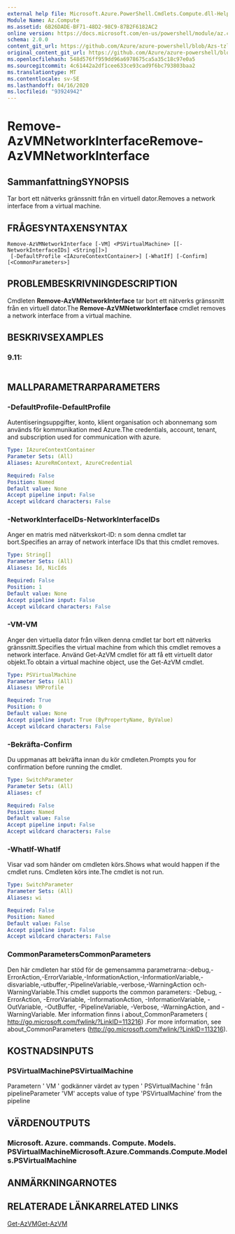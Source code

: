 ```yaml
---
external help file: Microsoft.Azure.PowerShell.Cmdlets.Compute.dll-Help-Help.xml
Module Name: Az.Compute
ms.assetid: 6B26DADE-BF71-48D2-98C9-87B2F6182AC2
online version: https://docs.microsoft.com/en-us/powershell/module/az.compute/remove-azvmnetworkinterface
schema: 2.0.0
content_git_url: https://github.com/Azure/azure-powershell/blob/Azs-tzl/src/Compute/Compute/help/Remove-AzVMNetworkInterface.md
original_content_git_url: https://github.com/Azure/azure-powershell/blob/Azs-tzl/src/Compute/Compute/help/Remove-AzVMNetworkInterface.md
ms.openlocfilehash: 548d576ff959dd96a6978675ca5a35c18c97e0a5
ms.sourcegitcommit: 4c61442a2df1cee633ce93cad9f6bc793803baa2
ms.translationtype: MT
ms.contentlocale: sv-SE
ms.lasthandoff: 04/16/2020
ms.locfileid: "93924942"
---
```

# <span data-ttu-id="14cd2-101">Remove-AzVMNetworkInterface</span><span class="sxs-lookup"><span data-stu-id="14cd2-101">Remove-AzVMNetworkInterface</span></span>

## <span data-ttu-id="14cd2-102">Sammanfattning</span><span class="sxs-lookup"><span data-stu-id="14cd2-102">SYNOPSIS</span></span>
<span data-ttu-id="14cd2-103">Tar bort ett nätverks gränssnitt från en virtuell dator.</span><span class="sxs-lookup"><span data-stu-id="14cd2-103">Removes a network interface from a virtual machine.</span></span>

## <span data-ttu-id="14cd2-104">FRÅGESYNTAXEN</span><span class="sxs-lookup"><span data-stu-id="14cd2-104">SYNTAX</span></span>

```
Remove-AzVMNetworkInterface [-VM] <PSVirtualMachine> [[-NetworkInterfaceIDs] <String[]>]
 [-DefaultProfile <IAzureContextContainer>] [-WhatIf] [-Confirm] [<CommonParameters>]
```

## <span data-ttu-id="14cd2-105">PROBLEMBESKRIVNING</span><span class="sxs-lookup"><span data-stu-id="14cd2-105">DESCRIPTION</span></span>
<span data-ttu-id="14cd2-106">Cmdleten **Remove-AzVMNetworkInterface** tar bort ett nätverks gränssnitt från en virtuell dator.</span><span class="sxs-lookup"><span data-stu-id="14cd2-106">The **Remove-AzVMNetworkInterface** cmdlet removes a network interface from a virtual machine.</span></span>

## <span data-ttu-id="14cd2-107">BESKRIVS</span><span class="sxs-lookup"><span data-stu-id="14cd2-107">EXAMPLES</span></span>

### <span data-ttu-id="14cd2-108">9.1</span><span class="sxs-lookup"><span data-stu-id="14cd2-108">1:</span></span>
```

```

## <span data-ttu-id="14cd2-109">MALLPARAMETRAR</span><span class="sxs-lookup"><span data-stu-id="14cd2-109">PARAMETERS</span></span>

### <span data-ttu-id="14cd2-110">-DefaultProfile</span><span class="sxs-lookup"><span data-stu-id="14cd2-110">-DefaultProfile</span></span>
<span data-ttu-id="14cd2-111">Autentiseringsuppgifter, konto, klient organisation och abonnemang som används för kommunikation med Azure.</span><span class="sxs-lookup"><span data-stu-id="14cd2-111">The credentials, account, tenant, and subscription used for communication with azure.</span></span>

```yaml
Type: IAzureContextContainer
Parameter Sets: (All)
Aliases: AzureRmContext, AzureCredential

Required: False
Position: Named
Default value: None
Accept pipeline input: False
Accept wildcard characters: False
```

### <span data-ttu-id="14cd2-112">-NetworkInterfaceIDs</span><span class="sxs-lookup"><span data-stu-id="14cd2-112">-NetworkInterfaceIDs</span></span>
<span data-ttu-id="14cd2-113">Anger en matris med nätverkskort-ID: n som denna cmdlet tar bort.</span><span class="sxs-lookup"><span data-stu-id="14cd2-113">Specifies an array of network interface IDs that this cmdlet removes.</span></span>

```yaml
Type: String[]
Parameter Sets: (All)
Aliases: Id, NicIds

Required: False
Position: 1
Default value: None
Accept pipeline input: False
Accept wildcard characters: False
```

### <span data-ttu-id="14cd2-114">-VM</span><span class="sxs-lookup"><span data-stu-id="14cd2-114">-VM</span></span>
<span data-ttu-id="14cd2-115">Anger den virtuella dator från vilken denna cmdlet tar bort ett nätverks gränssnitt.</span><span class="sxs-lookup"><span data-stu-id="14cd2-115">Specifies the virtual machine from which this cmdlet removes a network interface.</span></span>
<span data-ttu-id="14cd2-116">Använd Get-AzVM cmdlet för att få ett virtuellt dator objekt.</span><span class="sxs-lookup"><span data-stu-id="14cd2-116">To obtain a virtual machine object, use the Get-AzVM cmdlet.</span></span>

```yaml
Type: PSVirtualMachine
Parameter Sets: (All)
Aliases: VMProfile

Required: True
Position: 0
Default value: None
Accept pipeline input: True (ByPropertyName, ByValue)
Accept wildcard characters: False
```

### <span data-ttu-id="14cd2-117">-Bekräfta</span><span class="sxs-lookup"><span data-stu-id="14cd2-117">-Confirm</span></span>
<span data-ttu-id="14cd2-118">Du uppmanas att bekräfta innan du kör cmdleten.</span><span class="sxs-lookup"><span data-stu-id="14cd2-118">Prompts you for confirmation before running the cmdlet.</span></span>
```yaml
Type: SwitchParameter
Parameter Sets: (All)
Aliases: cf

Required: False
Position: Named
Default value: False
Accept pipeline input: False
Accept wildcard characters: False
```

### <span data-ttu-id="14cd2-119">-WhatIf</span><span class="sxs-lookup"><span data-stu-id="14cd2-119">-WhatIf</span></span>
<span data-ttu-id="14cd2-120">Visar vad som händer om cmdleten körs.</span><span class="sxs-lookup"><span data-stu-id="14cd2-120">Shows what would happen if the cmdlet runs.</span></span> <span data-ttu-id="14cd2-121">Cmdleten körs inte.</span><span class="sxs-lookup"><span data-stu-id="14cd2-121">The cmdlet is not run.</span></span>
```yaml
Type: SwitchParameter
Parameter Sets: (All)
Aliases: wi

Required: False
Position: Named
Default value: False
Accept pipeline input: False
Accept wildcard characters: False
```

### <span data-ttu-id="14cd2-122">CommonParameters</span><span class="sxs-lookup"><span data-stu-id="14cd2-122">CommonParameters</span></span>
<span data-ttu-id="14cd2-123">Den här cmdleten har stöd för de gemensamma parametrarna:-debug,-ErrorAction,-ErrorVariable,-InformationAction,-InformationVariable,-disvariable,-utbuffer,-PipelineVariable,-verbose,-WarningAction och-WarningVariable.</span><span class="sxs-lookup"><span data-stu-id="14cd2-123">This cmdlet supports the common parameters: -Debug, -ErrorAction, -ErrorVariable, -InformationAction, -InformationVariable, -OutVariable, -OutBuffer, -PipelineVariable, -Verbose, -WarningAction, and -WarningVariable.</span></span> <span data-ttu-id="14cd2-124">Mer information finns i about_CommonParameters ( http://go.microsoft.com/fwlink/?LinkID=113216) .</span><span class="sxs-lookup"><span data-stu-id="14cd2-124">For more information, see about_CommonParameters (http://go.microsoft.com/fwlink/?LinkID=113216).</span></span>

## <span data-ttu-id="14cd2-125">KOSTNADS</span><span class="sxs-lookup"><span data-stu-id="14cd2-125">INPUTS</span></span>

### <span data-ttu-id="14cd2-126">PSVirtualMachine</span><span class="sxs-lookup"><span data-stu-id="14cd2-126">PSVirtualMachine</span></span>
<span data-ttu-id="14cd2-127">Parametern ' VM ' godkänner värdet av typen ' PSVirtualMachine ' från pipeline</span><span class="sxs-lookup"><span data-stu-id="14cd2-127">Parameter 'VM' accepts value of type 'PSVirtualMachine' from the pipeline</span></span>

## <span data-ttu-id="14cd2-128">VÄRDEN</span><span class="sxs-lookup"><span data-stu-id="14cd2-128">OUTPUTS</span></span>

### <span data-ttu-id="14cd2-129">Microsoft. Azure. commands. Compute. Models. PSVirtualMachine</span><span class="sxs-lookup"><span data-stu-id="14cd2-129">Microsoft.Azure.Commands.Compute.Models.PSVirtualMachine</span></span>

## <span data-ttu-id="14cd2-130">ANMÄRKNINGAR</span><span class="sxs-lookup"><span data-stu-id="14cd2-130">NOTES</span></span>

## <span data-ttu-id="14cd2-131">RELATERADE LÄNKAR</span><span class="sxs-lookup"><span data-stu-id="14cd2-131">RELATED LINKS</span></span>

[<span data-ttu-id="14cd2-132">Get-AzVM</span><span class="sxs-lookup"><span data-stu-id="14cd2-132">Get-AzVM</span></span>](./Get-AzVM.md)


